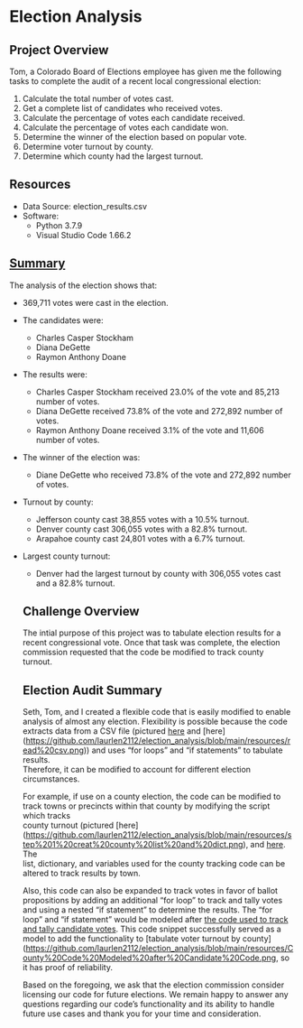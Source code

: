 # Election Analysis

## Project Overview
Tom, a Colorado Board of Elections employee has given me the following tasks to complete the audit of a recent local congressional election:

  1. Calculate the total number of votes cast.
  2. Get a complete list of candidates who received votes.
  3. Calculate the percentage of votes each candidate received.
  4. Calculate the percentage of votes each candidate won.
  5. Determine the winner of the election based on popular vote.
  6. Determine voter turnout by county.
  7. Determine which county had the largest turnout.

## Resources
* Data Source: election_results.csv
* Software: 
  * Python 3.7.9
  * Visual Studio Code 1.66.2

## [Summary](https://github.com/laurlen2112/election_analysis/blob/main/resources/Election%20Results%20Print%20to%20txt.png) 
The analysis of the election shows that:

* 369,711 votes were cast in the election.

* The candidates were:
  * Charles Casper Stockham
  * Diana DeGette
  * Raymon Anthony Doane
  
* The results were:
  * Charles Casper Stockham received 23.0% of the vote and 85,213 number of votes.
  * Diana DeGette received 73.8% of the vote and 272,892 number of votes.
  * Raymon Anthony Doane received 3.1% of the vote and 11,606 number of votes.
  
* The winner of the election was:
  * Diane DeGette who received 73.8% of the vote and 272,892 number of votes.
  
* Turnout by county:
  * Jefferson county cast 38,855 votes with a 10.5% turnout.
  * Denver county cast 306,055 votes with a 82.8% turnout.
  * Arapahoe county cast 24,801 votes with a 6.7% turnout.
 
* Largest county turnout:
  * Denver had the largest turnout by county with 306,055 votes cast and a 82.8% turnout.
  
  ## Challenge Overview
  The intial purpose of this project was to tabulate election results for a recent congressional vote.  Once that task was complete, the election  
  commission requested that the code be modified to track county turnout.
  
  ## Election Audit Summary
  
  Seth, Tom, and I created a flexible code that is easily modified to enable analysis of almost any election.  Flexibility is possible because the code   
  extracts data from a CSV file (pictured [here](https://github.com/laurlen2112/election_analysis/blob/main/resources/import%20csv.png) and [here]
  (https://github.com/laurlen2112/election_analysis/blob/main/resources/read%20csv.png)) and uses “for loops” and “if statements” to tabulate results.  
  Therefore, it can be modified to account for different election circumstances.  

  For example, if use on a county election, the code can be modified to track towns or precincts within that county by modifying the script which tracks  
  county turnout (pictured [here]  
  (https://github.com/laurlen2112/election_analysis/blob/main/resources/step%201%20creat%20county%20list%20and%20dict.png), and 
  [here](https://github.com/laurlen2112/election_analysis/blob/main/resources/step%202%20declare%20variables%20to%20track%20county%20turnout.png).  The  
  list, dictionary, and variables used for the county tracking code can be altered to track results by town.

  Also, this code can also be expanded to track votes in favor of ballot propositions by adding an additional “for loop” to track and tally votes and 
  using a nested “if statement” to determine the results.  The “for loop” and “if statement” would be modeled after [the code used to track and tally 
  candidate votes](https://github.com/laurlen2112/election_analysis/blob/main/resources/candidate%20for%20and%20if%20statements.png).  This code snippet 
  successfully served as a model to add the functionality to [tabulate voter turnout by county]
  (https://github.com/laurlen2112/election_analysis/blob/main/resources/County%20Code%20Modeled%20after%20Candidate%20Code.png, so it has proof of 
  reliability.

  Based on the foregoing, we ask that the election commission consider licensing our code for future elections.  We remain happy to answer any questions 
  regarding our code’s functionality and its ability to handle future use cases and thank you for your time and consideration.
